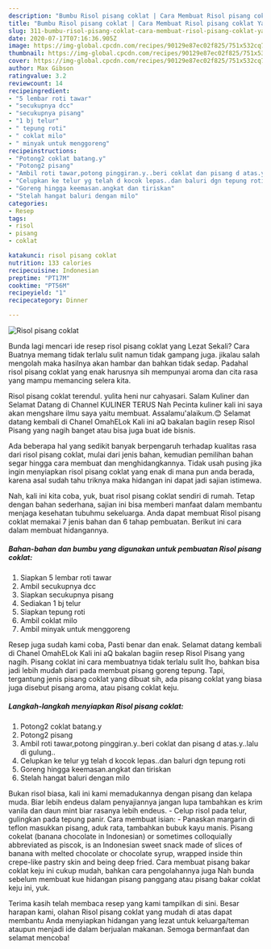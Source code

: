 ```yaml
---
description: "Bumbu Risol pisang coklat | Cara Membuat Risol pisang coklat Yang Enak Dan Lezat"
title: "Bumbu Risol pisang coklat | Cara Membuat Risol pisang coklat Yang Enak Dan Lezat"
slug: 311-bumbu-risol-pisang-coklat-cara-membuat-risol-pisang-coklat-yang-enak-dan-lezat
date: 2020-07-17T07:16:36.905Z
image: https://img-global.cpcdn.com/recipes/90129e87ec02f825/751x532cq70/risol-pisang-coklat-foto-resep-utama.jpg
thumbnail: https://img-global.cpcdn.com/recipes/90129e87ec02f825/751x532cq70/risol-pisang-coklat-foto-resep-utama.jpg
cover: https://img-global.cpcdn.com/recipes/90129e87ec02f825/751x532cq70/risol-pisang-coklat-foto-resep-utama.jpg
author: Max Gibson
ratingvalue: 3.2
reviewcount: 14
recipeingredient:
- "5 lembar roti tawar"
- "secukupnya dcc"
- "secukupnya pisang"
- "1 bj telur"
- " tepung roti"
- " coklat milo"
- " minyak untuk menggoreng"
recipeinstructions:
- "Potong2 coklat batang.y"
- "Potong2 pisang"
- "Ambil roti tawar,potong pinggiran.y..beri coklat dan pisang d atas.y..lalu di gulung.."
- "Celupkan ke telur yg telah d kocok lepas..dan baluri dgn tepung roti"
- "Goreng hingga keemasan.angkat dan tiriskan"
- "Stelah hangat baluri dengan milo"
categories:
- Resep
tags:
- risol
- pisang
- coklat

katakunci: risol pisang coklat 
nutrition: 133 calories
recipecuisine: Indonesian
preptime: "PT17M"
cooktime: "PT56M"
recipeyield: "1"
recipecategory: Dinner

---
```



![Risol pisang coklat](https://img-global.cpcdn.com/recipes/90129e87ec02f825/751x532cq70/risol-pisang-coklat-foto-resep-utama.jpg)

Bunda lagi mencari ide resep risol pisang coklat yang Lezat Sekali? Cara Buatnya memang tidak terlalu sulit namun tidak gampang juga. jikalau salah mengolah maka hasilnya akan hambar dan bahkan tidak sedap. Padahal risol pisang coklat yang enak harusnya sih mempunyai aroma dan cita rasa yang mampu memancing selera kita.

Risol pisang coklat terendul. yulita heni nur cahyasari. Salam Kuliner dan Selamat Datang di Channel KULINER TERUS Nah Pecinta kuliner kali ini saya akan mengshare ilmu saya yaitu membuat. Assalamu&#39;alaikum.😊 Selamat datang kembali di Chanel OmahELok Kali ini aQ bakalan bagiin resep Risol Pisang yang nagih banget atau bisa juga buat ide bisnis.

Ada beberapa hal yang sedikit banyak berpengaruh terhadap kualitas rasa dari risol pisang coklat, mulai dari jenis bahan, kemudian pemilihan bahan segar hingga cara membuat dan menghidangkannya. Tidak usah pusing jika ingin menyiapkan risol pisang coklat yang enak di mana pun anda berada, karena asal sudah tahu triknya maka hidangan ini dapat jadi sajian istimewa.


Nah, kali ini kita coba, yuk, buat risol pisang coklat sendiri di rumah. Tetap dengan bahan sederhana, sajian ini bisa memberi manfaat dalam membantu menjaga kesehatan tubuhmu sekeluarga. Anda dapat membuat Risol pisang coklat memakai 7 jenis bahan dan 6 tahap pembuatan. Berikut ini cara dalam membuat hidangannya.

<!--inarticleads1-->

##### Bahan-bahan dan bumbu yang digunakan untuk pembuatan Risol pisang coklat:

1. Siapkan 5 lembar roti tawar
1. Ambil secukupnya dcc
1. Siapkan secukupnya pisang
1. Sediakan 1 bj telur
1. Siapkan  tepung roti
1. Ambil  coklat milo
1. Ambil  minyak untuk menggoreng


Resep juga sudah kami coba, Pasti benar dan enak. Selamat datang kembali di Chanel OmahELok Kali ini aQ bakalan bagiin resep Risol Pisang yang nagih. Pisang coklat ini cara membuatnya tidak terlalu sulit lho, bahkan bisa jadi lebih mudah dari pada membuat pisang goreng tepung. Tapi, tergantung jenis pisang coklat yang dibuat sih, ada pisang coklat yang biasa juga disebut pisang aroma, atau pisang coklat keju. 

<!--inarticleads2-->

##### Langkah-langkah menyiapkan Risol pisang coklat:

1. Potong2 coklat batang.y
1. Potong2 pisang
1. Ambil roti tawar,potong pinggiran.y..beri coklat dan pisang d atas.y..lalu di gulung..
1. Celupkan ke telur yg telah d kocok lepas..dan baluri dgn tepung roti
1. Goreng hingga keemasan.angkat dan tiriskan
1. Stelah hangat baluri dengan milo


Bukan risol biasa, kali ini kami memadukannya dengan pisang dan kelapa muda. Biar lebih endeus dalam penyajiannya jangan lupa tambahkan es krim vanila dan daun mint biar rasanya lebih endeus. - Celup risol pada telur, gulingkan pada tepung panir. Cara membuat isian: - Panaskan margarin di teflon masukkan pisang, aduk rata, tambahkan bubuk kayu manis. Pisang cokelat (banana chocolate in Indonesian) or sometimes colloquially abbreviated as piscok, is an Indonesian sweet snack made of slices of banana with melted chocolate or chocolate syrup, wrapped inside thin crepe-like pastry skin and being deep fried. Cara membuat pisang bakar coklat keju ini cukup mudah, bahkan cara pengolahannya juga Nah bunda sebelum membuat kue hidangan pisang panggang atau pisang bakar coklat keju ini, yuk. 

Terima kasih telah membaca resep yang kami tampilkan di sini. Besar harapan kami, olahan Risol pisang coklat yang mudah di atas dapat membantu Anda menyiapkan hidangan yang lezat untuk keluarga/teman ataupun menjadi ide dalam berjualan makanan. Semoga bermanfaat dan selamat mencoba!
